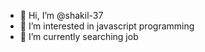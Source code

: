 - 👋 Hi, I’m @shakil-37
- 👀 I’m interested in javascript programming
- 🌱 I’m currently searching job


<!---
shakil-37/shakil-37 is a ✨ special ✨ repository because its `README.md` (this file) appears on your GitHub profile.
You can click the Preview link to take a look at your changes.
--->
